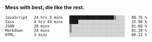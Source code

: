 ### Mess with best, die like the rest.


<!--START_SECTION:waka-->
```text
JavaScript   24 hrs 3 mins   ████████████████████▒░░░░   80.75 % 
Sass         4 hrs 45 mins   ████░░░░░░░░░░░░░░░░░░░░░   15.98 % 
JSON         28 mins         ▒░░░░░░░░░░░░░░░░░░░░░░░░   01.60 % 
Markdown     24 mins         ▒░░░░░░░░░░░░░░░░░░░░░░░░   01.39 % 
HTML         3 mins          ░░░░░░░░░░░░░░░░░░░░░░░░░   00.22 % 
```
<!--END_SECTION:waka-->

